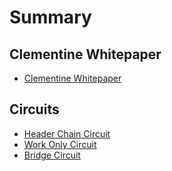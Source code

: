 # Summary
## Clementine Whitepaper
- [Clementine Whitepaper](https://citrea.xyz/clementine_whitepaper.pdf)
## Circuits
- [Header Chain Circuit](header-chain-circuit.md)
- [Work Only Circuit](work-only-circuit.md)
- [Bridge Circuit](bridge-circuit.md)
